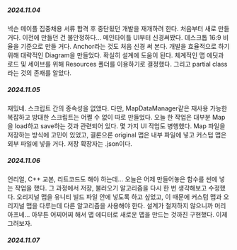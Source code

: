 ##### 2024.11.04
넥슨 메이플 집중채용 서류 합격 후 중단됬던 개발을 재개하려 한다. 처음부터 새로 만들 거다. 이전에 만들던 건 불안정하다... 메인타이틀 UI부터 신경써봤다. 데스크톱 16:9 비율을 기준으로 만들 거다. Anchor라는 것도 처음 신경 써 본다. 개발을 효율적으로 하기 위해 대략적인 Diagram을 만들었다. 확실히 설계에 도움이 된다. 체계적인 맵 에딧과 로드 및 세이브를 위해 Resources 폴더를 이용하기로 결정했다. 그리고 partial class라는 것의 존재를 알았다.

##### 2024.11.05
재밌네. 스크립트 간의 종속성을 없앴다.  다만, MapDataManager같은 재사용 가능한 복잡하고 방대한 스크립트는 어쩔 수 없이 따로 만들었다. 오늘 한 작업은 대부분 Map을 load하고 save하는 것과 관련되어 있다. 몇 가지 UI 작업도 병행했다. Map 파일을 저장하는 방식에 고민이 있었고, 결론으론 original 맵은 내부 파일에 넣고 커스텁 맵은 외부 파일에 넣을 거다. 저장 확장자는 .json이다.

##### 2024.11.06
언리얼, C++ 교본, 리트코드도 해야 하는데... 오늘은 어제 만들어놓은 함수를 씬에 넣는 작업을 했다. 그 과정에서 저장, 불러오기 알고리즘을 다시 한 번 생각해보고 수정했다. 오리지널 맵을 유니티 빌드 파일 안에 넣도록 하고 싶었고, 이 때문에 커스텀 맵과 오리지널 맵을 다루는데 다른 알고리즘을 사용해야 한다. 설계가 철저하지 않으니까 머리 아프네... 아무튼 어찌어찌 해서 맵 에디터로 새로운 맵을 만드는 것까진 구현했다. 이제 그려보자.

##### 2024.11.07